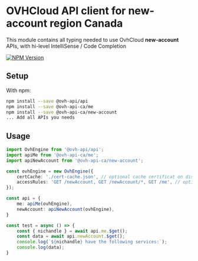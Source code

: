 # OVHCloud API client for **new-account** region Canada

This module contains all typing needed to use OvhCloud **new-account** APIs, with hi-level IntelliSense / Code Completion

[![NPM Version](https://img.shields.io/npm/v/@ovh-api-ca/new-account.svg?style=flat)](https://www.npmjs.org/package/@ovh-api-ca/new-account)

## Setup

With npm:

```bash
npm install --save @ovh-api/api
npm install --save @ovh-api-ca/me
npm install --save @ovh-api-ca/new-account
... Add all APIs you needs
```

## Usage

```typescript
import OvhEngine from '@ovh-api/api';
import apiMe from '@ovh-api-ca/me';
import apiNewAccount from '@ovh-api-ca/new-account';

const ovhEngine = new OvhEngine({ 
    certCache: './cert-cache.json', // optional cache certificat on disk.
    accessRules: 'GET /newAccount, GET /newAccount/*, GET /me', // optional limit the requested privileges.
});

const api = {
    me: apiMe(ovhEngine),
    newAccount: apiNewAccount(ovhEngine),
}

const test = async () => {
    const { nichandle } = await api.me.$get();
    const data = await api.newAccount.$get();
    console.log(`${nichandle} have the following services:`);
    console.log(data);
}
```

